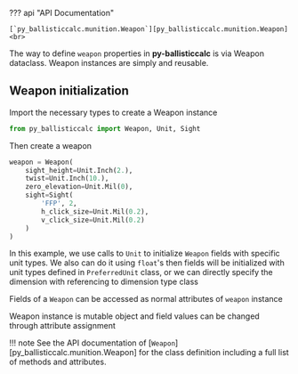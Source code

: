 ??? api "API Documentation"

    [`py_ballisticcalc.munition.Weapon`][py_ballisticcalc.munition.Weapon]<br>

The way to define `weapon` properties in **py-ballisticcalc** is via Weapon dataclass.
Weapon instances are simply and reusable.

## Weapon initialization

Import the necessary types to create a Weapon instance
```python
from py_ballisticcalc import Weapon, Unit, Sight
```

Then create a weapon
```python
weapon = Weapon(
    sight_height=Unit.Inch(2.),
    twist=Unit.Inch(10.),
    zero_elevation=Unit.Mil(0),
    sight=Sight(
        'FFP', 2,
        h_click_size=Unit.Mil(0.2),
        v_click_size=Unit.Mil(0.2)
    )
)
```
In this example, we use calls to `Unit` to initialize `Weapon` fields with specific unit types.
We also can do it using `float`'s then fields will be initialized with unit types defined in `PreferredUnit` class,
or we can directly specify the dimension with referencing to dimension type class

Fields of a `Weapon` can be accessed as normal attributes of `weapon` instance

Weapon instance is mutable object and field values can be changed through attribute assignment

!!! note
    See the API documentation of [`Weapon`][py_ballisticcalc.munition.Weapon] for the class definition including a full list of methods and attributes.